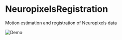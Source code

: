 # NeuropixelsRegistration
 Motion estimation and registration of Neuropixels data


![Demo](https://github.com/evarol/NeuropixelsRegistration/blob/master/fig1.png)
